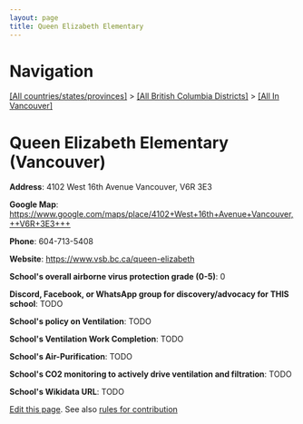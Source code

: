 ```yaml
---
layout: page
title: Queen Elizabeth Elementary
---
```

# Navigation

[[All countries/states/provinces]](../../..) > [[All British Columbia Districts]](../..) > [[All In Vancouver]](..)

# Queen Elizabeth Elementary (Vancouver)

**Address**: 4102 West 16th Avenue Vancouver,  V6R 3E3

**Google Map**: <https://www.google.com/maps/place/4102+West+16th+Avenue+Vancouver,++V6R+3E3+++>

**Phone**: 604-713-5408

**Website**: <https://www.vsb.bc.ca/queen-elizabeth>

**School's overall airborne virus protection grade (0-5)**: 0

**Discord, Facebook, or WhatsApp group for discovery/advocacy for THIS school**: TODO

**School's policy on Ventilation**: TODO

**School's Ventilation Work Completion**: TODO

**School's Air-Purification**: TODO

**School's CO2 monitoring to actively drive ventilation and filtration**: TODO

**School's Wikidata URL**: TODO


[Edit this page](https://github.com/ventilate-schools/BC/edit/main/./Vancouver/Queen_Elizabeth_Elementary.md). See also [rules for contribution](../../../contribution-rules/)